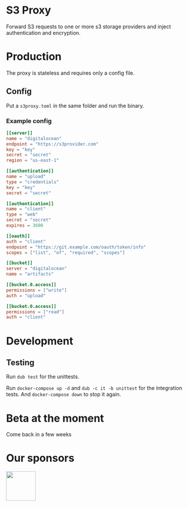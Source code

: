 # S3 Proxy

Forward S3 requests to one or more s3 storage providers and inject authentication and encryption.

# Production

The proxy is stateless and requires only a config file.

## Config

Put a `s3proxy.toml` in the same folder and run the binary.

### Example config

```toml
[[server]]
name = "digitalocean"
endpoint = "https://s3provider.com"
key = "key"
secret = "secret"
region = "us-east-1"

[[authentication]]
name = "upload"
type = "credentials"
key = "key"
secret = "secret"

[[authentication]]
name = "client"
type = "web"
secret = "secret"
expires = 3600

[[oauth]]
auth = "client"
endpoint = "https://git.example.com/oauth/token/info"
scopes = ["list", "of", "required", "scopes"]

[[bucket]]
server = "digitalocean"
name = "artifacts"

[[bucket.0.access]]
permissions = ["write"]
auth = "upload"

[[bucket.0.access]]
permissions = ["read"]
auth = "client"
```

# Development

## Testing

Run `dub test` for the unittests.

Run `docker-compose up -d` and `dub -c it -b unittest` for the integration tests. And `docker-compose down` to stop it again.

# Beta at the moment

Come back in a few weeks

# Our sponsors

[<img src="https://raw.githubusercontent.com/libmir/mir-algorithm/master/images/symmetry.png" height="80" />](http://symmetryinvestments.com/)

